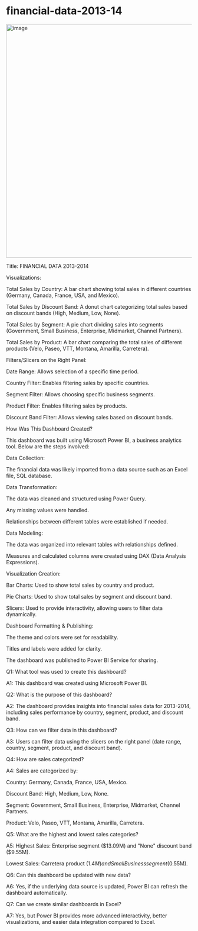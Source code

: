 # financial-data-2013-14
<img width="632" alt="image" src="https://github.com/user-attachments/assets/47c823aa-f0d5-47a3-9760-48ab76bc27fa" />

Title: FINANCIAL DATA 2013-2014

Visualizations:

Total Sales by Country: A bar chart showing total sales in different countries (Germany, Canada, France, USA, and Mexico).

Total Sales by Discount Band: A donut chart categorizing total sales based on discount bands (High, Medium, Low, None).

Total Sales by Segment: A pie chart dividing sales into segments (Government, Small Business, Enterprise, Midmarket, Channel Partners).

Total Sales by Product: A bar chart comparing the total sales of different products (Velo, Paseo, VTT, Montana, Amarilla, Carretera).

Filters/Slicers on the Right Panel:

Date Range: Allows selection of a specific time period.

Country Filter: Enables filtering sales by specific countries.

Segment Filter: Allows choosing specific business segments.

Product Filter: Enables filtering sales by products.

Discount Band Filter: Allows viewing sales based on discount bands.

How Was This Dashboard Created?

This dashboard was built using Microsoft Power BI, a business analytics tool. Below are the steps involved:

Data Collection:

The financial data was likely imported from a data source such as an Excel file, SQL database.

Data Transformation:

The data was cleaned and structured using Power Query.

Any missing values were handled.

Relationships between different tables were established if needed.

Data Modeling:

The data was organized into relevant tables with relationships defined.

Measures and calculated columns were created using DAX (Data Analysis Expressions).

Visualization Creation:

Bar Charts: Used to show total sales by country and product.

Pie Charts: Used to show total sales by segment and discount band.

Slicers: Used to provide interactivity, allowing users to filter data dynamically.

Dashboard Formatting & Publishing:

The theme and colors were set for readability.

Titles and labels were added for clarity.

The dashboard was published to Power BI Service for sharing.

Q1: What tool was used to create this dashboard?

A1: This dashboard was created using Microsoft Power BI.

Q2: What is the purpose of this dashboard?

A2: The dashboard provides insights into financial sales data for 2013-2014, including sales performance by country, segment, product, and discount band.

Q3: How can we filter data in this dashboard?

A3: Users can filter data using the slicers on the right panel (date range, country, segment, product, and discount band).

Q4: How are sales categorized?

A4: Sales are categorized by:

Country: Germany, Canada, France, USA, Mexico.

Discount Band: High, Medium, Low, None.

Segment: Government, Small Business, Enterprise, Midmarket, Channel Partners.

Product: Velo, Paseo, VTT, Montana, Amarilla, Carretera.

Q5: What are the highest and lowest sales categories?

A5: Highest Sales: Enterprise segment ($13.09M) and "None" discount band ($9.55M).

Lowest Sales: Carretera product ($1.4M) and Small Business segment ($0.55M).

Q6: Can this dashboard be updated with new data?

A6: Yes, if the underlying data source is updated, Power BI can refresh the dashboard automatically.

Q7: Can we create similar dashboards in Excel?

A7: Yes, but Power BI provides more advanced interactivity, better visualizations, and easier data integration compared to Excel.
